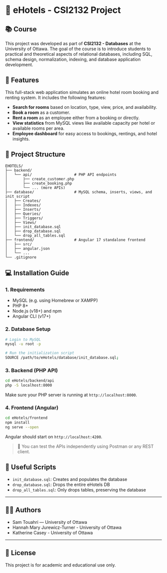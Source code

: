 # 🏨 eHotels - CSI2132 Project

## 📚 Course
This project was developed as part of **CSI2132 - Databases** at the University of Ottawa. The goal of the course is to introduce students to practical and theoretical aspects of relational databases, including SQL, schema design, normalization, indexing, and database application development.

## 🌟 Features
This full-stack web application simulates an online hotel room booking and renting system. It includes the following features:

- **Search for rooms** based on location, type, view, price, and availability.
- **Book a room** as a customer.
- **Rent a room** as an employee either from a booking or directly.
- **View statistics** from MySQL views like available capacity per hotel or available rooms per area.
- **Employee dashboard** for easy access to bookings, rentings, and hotel insights.

## 📁 Project Structure
```
EHOTELS/
├── backend/
│   └── api/                   # PHP API endpoints
│       ├── create_customer.php
│       ├── create_booking.php
│       └── ... (more APIs)
├── database/                  # MySQL schema, inserts, views, and init script
│   ├── Creates/
│   ├── Indexes/
│   ├── Inserts/
│   ├── Queries/
│   ├── Triggers/
│   ├── Views/
│   ├── init_database.sql
│   ├── drop_database.sql
│   └── drop_all_tables.sql
├── frontend/                  # Angular 17 standalone frontend
│   ├── src/
│   ├── angular.json
│   └── ...
└── .gitignore
```

## 💻 Installation Guide

### 1. Requirements
- MySQL (e.g. using Homebrew or XAMPP)
- PHP 8+
- Node.js (v18+) and npm
- Angular CLI (v17+)

### 2. Database Setup
```bash
# Login to MySQL
mysql -u root -p

# Run the initialization script
SOURCE /path/to/eHotels/database/init_database.sql;
```

### 3. Backend (PHP API)
```bash
cd eHotels/backend/api
php -S localhost:8000
```
Make sure your PHP server is running at `http://localhost:8000`.

### 4. Frontend (Angular)
```bash
cd eHotels/frontend
npm install
ng serve --open
```
Angular should start on `http://localhost:4200`.

> 📝 You can test the APIs independently using Postman or any REST client.


## 📄 Useful Scripts

- `init_database.sql`: Creates and populates the database
- `drop_database.sql`: Drops the entire eHotels DB
- `drop_all_tables.sql`: Only drops tables, preserving the database

---

## 👨‍💼 Authors

- Sam Touahri — University of Ottawa
- Hannah Mary Jurewicz-Turner - University of Ottawa
- Katherine Casey - University of Ottawa

---

## 📝 License

This project is for academic and educational use only.
